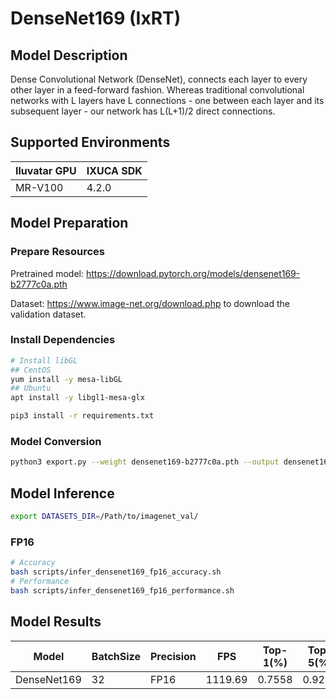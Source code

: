 # DenseNet169 (IxRT)

## Model Description

Dense Convolutional Network (DenseNet), connects each layer to every other layer in a feed-forward fashion. Whereas traditional convolutional networks with L layers have L connections - one between each layer and its subsequent layer - our network has L(L+1)/2 direct connections.

## Supported Environments

| Iluvatar GPU | IXUCA SDK |
|--------------|-----------|
| MR-V100      | 4.2.0     |

## Model Preparation

### Prepare Resources

Pretrained model: <https://download.pytorch.org/models/densenet169-b2777c0a.pth>

Dataset: <https://www.image-net.org/download.php> to download the validation dataset.

### Install Dependencies

```bash
# Install libGL
## CentOS
yum install -y mesa-libGL
## Ubuntu
apt install -y libgl1-mesa-glx

pip3 install -r requirements.txt
```

### Model Conversion

```bash
python3 export.py --weight densenet169-b2777c0a.pth --output densenet169.onnx
```

## Model Inference

```bash
export DATASETS_DIR=/Path/to/imagenet_val/
```

### FP16

```bash
# Accuracy
bash scripts/infer_densenet169_fp16_accuracy.sh
# Performance
bash scripts/infer_densenet169_fp16_performance.sh
```

## Model Results

| Model       | BatchSize | Precision | FPS     | Top-1(%) | Top-5(%) |
|-------------|-----------|-----------|---------|----------|----------|
| DenseNet169 | 32        | FP16      | 1119.69 | 0.7558   | 0.9284   |
